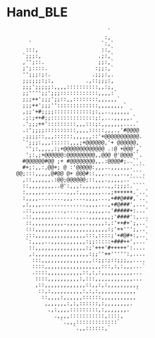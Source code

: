 # Hand_BLE
                                                         
                                                         
                                                         
                                                         
                                    `                    
                                   :,                    
           `                      `:,`                   
          :::,                    ::,`                   
         `;;;:,                  .;:,`                   
         ,'';::.                 ;;:,`                   
         ;';::::.               :;;:,`                   
         '';;;:;:.             .;;;:,.                   
         ;;;;;;:;:,          .,::;;;:,                   
         ;;;';;;;;:,,,,::::::::::,,:;,                   
         ;;'''';;';;;::::::::::::,,,,:`                  
         ;;;++';;;';;::,,::::::::,,,,,,`                 
         ;;;++';;;'':::::::::::::,,,,,,,,`               
         ,;;'+#;;;;::::::::::::;:,,..,,,,,,`             
         .;:;++#;;::::::::::::::;:,...,,,,,.`            
         .';;;++':::::::::,,,:::;:,,,,,,,....`           
         .:';;;;::::::::::,,,,:::::,,,.,'#@@@@           
         .;;;;::,,,::::::,,,,,,::'+@@@@@@@@@@@.          
         `';;;:,,,::::::,,,;+@@@@@@,'+ @@@@@@,           
          '';:,,,,,:;+@@@@@@@@@@@@@ .:@ +@@@',`          
          ';:,;+@@@@@@:@@@@@@@@@,,@@@ @'@@@@``.          
         #@@@@@@#@@ ;+ #@@@@@@@@,,.:@@@@#;..``.          
         #+;:,,:,@@+; @ :'@@@@@:,,,..,,,,,,.````         
       @@;:::,,,,,@#@@ @+ @@@#::,,,...,,..,.```.         
         ,::,,,,,,.:@@;@@@@@@;::,,,.,,,,,..`````         
         ::,,,,,,,,..@':,,,:,,,,,,..,,:;;;:.````         
         :,,,,,,.,.....,,,:,,,,,,,..,;++++++.`..`        
         :,,,,........,,,....,,,,...,+##@###,`..`        
         ,:,,,,..............,,,,...,+#@###',...`        
         .::,,,,,,....,.......,,,,,.,'#####+:...`        
         .::,,,,,,,.......,,..,,,,,,,;'####':,...        
          ::,,,,,,,,,,.,,,,,,.,,,,,:,:'++#+';,..`        
          :::,,,,,,,,,,,,,,,,,,,,,,,:;'++''';,..`        
          :::,,,,,,,,,,,,,,,,:::,::::;'+#@#+:,..`        
          `:,,,,..,,,,,,,,,,,:;;:::::+###++',...`        
           ::,,,,,,,,,,,,,,,,:;'+++'#+++++':....         
           ,:,,,,,,,,,,,,,,,,,:;;''++''''':,....         
            :::,,,,,,,,,,,,,,,,::;;:;::;;;,,....         
            ::::,,,,,,,,,,,,,,,,,,:::,:,:,,,...`         
            .::::,,,,,,,,,,,::,:,:,,,,,,,,,,...          
             ::::,,,,,,,,,,:,:::,,,,,,,,,,,,...          
             ,::,,,,,,,,,,,,,::,,:,:,,,,,,,,,,           
              ::,:,,,,,,,,,,:,:,:,,,,,,,,,,,,`           
               ::,,,,:,,,,,,::::::,,,,,,,,,,,            
                ,,,,,,,:,:,::::::,:,,,,,,,,.             
                 .,:,,,,:::::::::,:,,,,,,,.              
                   .,,,,:::::::::::,::::,                
                     `.,,,:::::::::::::`                 
                         `.,,::::::,`                    
                                                         
                                                         
                                                         
                                                         



